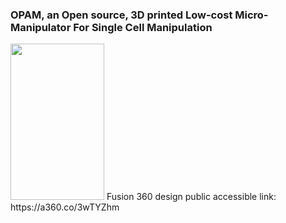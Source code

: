 ### OPAM, an Open source, 3D printed Low-cost Micro-Manipulator For Single Cell Manipulation
<img src="https://i.imgur.com/9b1Pkgj.png" width="150" height="250">
Fusion 360 design public accessible link: https://a360.co/3wTYZhm
